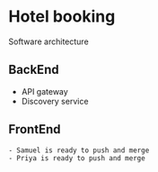 # Hotel booking

Software architecture

## BackEnd
* API gateway
* Discovery service

## FrontEnd

    - Samuel is ready to push and merge
    - Priya is ready to push and merge